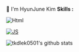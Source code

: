 👋 I'm HyunJune Kim
<b>Skills :</b><br>

<img alt="Html" src ="https://img.shields.io/badge/HTML5-#E34F26?&style=for-the-badge&logo=HTML5&logoColor=#E34F26"/>


[![JS](https://img.shields.io/badge/Java-007396?style=flat-square&logo=Java&logoColor=white)](https://github.com/tkdlek0501/tkdlek0501/blob/main/README.md)



<!-- ![trophy](https://github-profile-trophy.vercel.app/?username=tkdlek0501) -->
![tkdlek0501's github stats](https://github-readme-stats.vercel.app/api?username=tkdlek0501&show_icons=true)
<!-- [![tkdlek0501's github stats](https://github-readme-stats.vercel.app/api/top-langs/?username=tkdlek0501&show_icons=true&hide_border=true&title_color=004386&icon_color=004386&layout=compact)](https://github.com/tkdlek0501) -->

